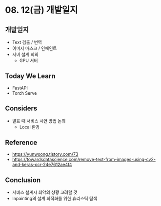 # 08. 12(금) 개발일지

## 개발일지

- Text 검출 / 번역
- 이미지 마스크 / 인페인트
- 서버 설계 회의
  - GPU 서버

## Today We Learn

- FastAPI
- Torch Serve

## Considers

- 발표 때 서비스 시연 방법 논의
  - Local 환경

## Reference

- https://yunwoong.tistory.com/73
- https://towardsdatascience.com/remove-text-from-images-using-cv2-and-keras-ocr-24e7612ae4f4

## Conclusion

- 서비스 설계시 최악의 상황 고려할 것
- Inpainting의 설계 최적화를 위한 휴리스틱 탐색
